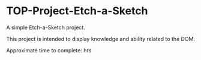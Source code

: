 # TOP-Project-Etch-a-Sketch
A simple Etch-a-Sketch project.

This project is intended to display knowledge and ability related to the DOM.

Approximate time to complete:  hrs